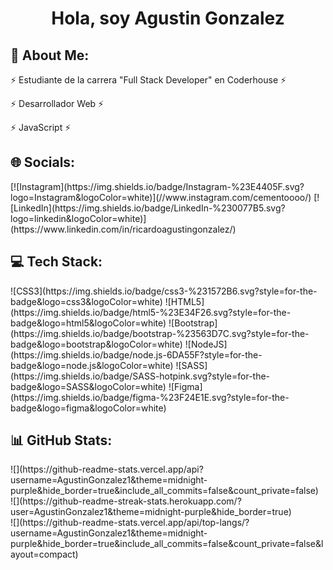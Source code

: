 <div align="center">
  <h1>Hola, soy Agustin Gonzalez</h1>
</div>


<h2>
  💫 About Me:
</h2>

<p>
  ⚡ Estudiante de la carrera "Full Stack Developer" en Coderhouse ⚡
</p>
<p>
  ⚡ Desarrollador Web ⚡
</p>
<p>
  ⚡ JavaScript ⚡
</p>


<h2>🌐 Socials:</h2>
[![Instagram](https://img.shields.io/badge/Instagram-%23E4405F.svg?logo=Instagram&logoColor=white)](//www.instagram.com/cementoooo/) [![LinkedIn](https://img.shields.io/badge/LinkedIn-%230077B5.svg?logo=linkedin&logoColor=white)](https://www.linkedin.com/in/ricardoagustingonzalez/) 

<h2>💻 Tech Stack:</h2>
![CSS3](https://img.shields.io/badge/css3-%231572B6.svg?style=for-the-badge&logo=css3&logoColor=white) ![HTML5](https://img.shields.io/badge/html5-%23E34F26.svg?style=for-the-badge&logo=html5&logoColor=white) ![Bootstrap](https://img.shields.io/badge/bootstrap-%23563D7C.svg?style=for-the-badge&logo=bootstrap&logoColor=white) ![NodeJS](https://img.shields.io/badge/node.js-6DA55F?style=for-the-badge&logo=node.js&logoColor=white) ![SASS](https://img.shields.io/badge/SASS-hotpink.svg?style=for-the-badge&logo=SASS&logoColor=white) 	![Figma](https://img.shields.io/badge/figma-%23F24E1E.svg?style=for-the-badge&logo=figma&logoColor=white)
<h2>📊 GitHub Stats:</h2>
![](https://github-readme-stats.vercel.app/api?username=AgustinGonzalez1&theme=midnight-purple&hide_border=true&include_all_commits=false&count_private=false)<br/>
![](https://github-readme-streak-stats.herokuapp.com/?user=AgustinGonzalez1&theme=midnight-purple&hide_border=true)<br/>
![](https://github-readme-stats.vercel.app/api/top-langs/?username=AgustinGonzalez1&theme=midnight-purple&hide_border=true&include_all_commits=false&count_private=false&layout=compact)

  
<!-- Proudly created with GPRM ( https://gprm.itsvg.in ) -->
